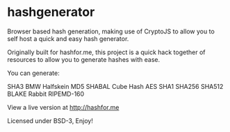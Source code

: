 hashgenerator
=============

Browser based hash generation, making use of CryptoJS to allow you to self host a quick and easy hash generator.

Originally built for hashfor.me, this project is a quick hack together of resources to allow you to generate hashes with ease.</p>

You can generate:

SHA3
BMW
Halfskein
MD5
SHABAL
Cube Hash
AES
SHA1
SHA256
SHA512
BLAKE
Rabbit
RIPEMD-160

View a live version at http://hashfor.me

Licensed under BSD-3, Enjoy!
